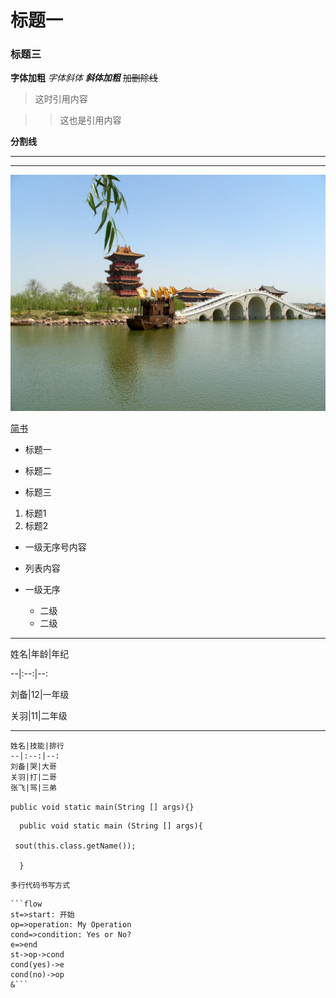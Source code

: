 # 标题一

### 标题三

**字体加粗**  *字体斜体*  ***斜体加粗***  ~~加删除线~~  

> 这时引用内容

> > 这也是引用内容

**分割线**

---

***

![风景图](.\timg.jpg "风景图")

[简书](http://jianshu.com)

- 标题一

+ 标题二

* 标题三

1. 标题1
2. 标题2

* 一级无序号内容
* 列表内容

* 一级无序
  * 二级
  * 二级

___

姓名|年龄|年纪

--|:--:|--:

刘备|12|一年级

关羽|11|二年级 

___

```
姓名|技能|排行
--|:--:|--:
刘备|哭|大哥
关羽|打|二哥
张飞|骂|三弟
```

`public void static main(String [] args){}`

```
  public void static main (String [] args){

 sout(this.class.getName());

  }  
```



```
多行代码书写方式
```

```
​```flow
st=>start: 开始
op=>operation: My Operation
cond=>condition: Yes or No?
e=>end
st->op->cond
cond(yes)->e
cond(no)->op
&```
```

